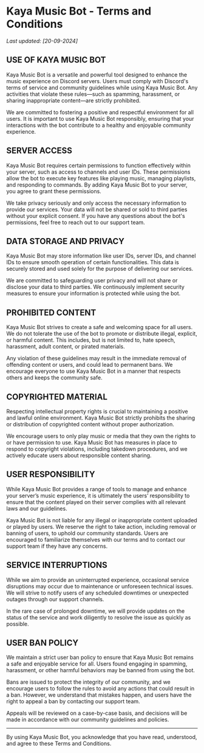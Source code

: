 # Kaya Music Bot - Terms and Conditions

_Last updated: [20-09-2024]_

## USE OF KAYA MUSIC BOT
Kaya Music Bot is a versatile and powerful tool designed to enhance the music experience on Discord servers. Users must comply with Discord's terms of service and community guidelines while using Kaya Music Bot. Any activities that violate these rules—such as spamming, harassment, or sharing inappropriate content—are strictly prohibited.

We are committed to fostering a positive and respectful environment for all users. It is important to use Kaya Music Bot responsibly, ensuring that your interactions with the bot contribute to a healthy and enjoyable community experience.

## SERVER ACCESS
Kaya Music Bot requires certain permissions to function effectively within your server, such as access to channels and user IDs. These permissions allow the bot to execute key features like playing music, managing playlists, and responding to commands. By adding Kaya Music Bot to your server, you agree to grant these permissions.

We take privacy seriously and only access the necessary information to provide our services. Your data will not be shared or sold to third parties without your explicit consent. If you have any questions about the bot's permissions, feel free to reach out to our support team.

## DATA STORAGE AND PRIVACY
Kaya Music Bot may store information like user IDs, server IDs, and channel IDs to ensure smooth operation of certain functionalities. This data is securely stored and used solely for the purpose of delivering our services.

We are committed to safeguarding user privacy and will not share or disclose your data to third parties. We continuously implement security measures to ensure your information is protected while using the bot.

## PROHIBITED CONTENT
Kaya Music Bot strives to create a safe and welcoming space for all users. We do not tolerate the use of the bot to promote or distribute illegal, explicit, or harmful content. This includes, but is not limited to, hate speech, harassment, adult content, or pirated materials.

Any violation of these guidelines may result in the immediate removal of offending content or users, and could lead to permanent bans. We encourage everyone to use Kaya Music Bot in a manner that respects others and keeps the community safe.

## COPYRIGHTED MATERIAL
Respecting intellectual property rights is crucial to maintaining a positive and lawful online environment. Kaya Music Bot strictly prohibits the sharing or distribution of copyrighted content without proper authorization. 

We encourage users to only play music or media that they own the rights to or have permission to use. Kaya Music Bot has measures in place to respond to copyright violations, including takedown procedures, and we actively educate users about responsible content sharing.

## USER RESPONSIBILITY
While Kaya Music Bot provides a range of tools to manage and enhance your server’s music experience, it is ultimately the users’ responsibility to ensure that the content played on their server complies with all relevant laws and our guidelines.

Kaya Music Bot is not liable for any illegal or inappropriate content uploaded or played by users. We reserve the right to take action, including removal or banning of users, to uphold our community standards. Users are encouraged to familiarize themselves with our terms and to contact our support team if they have any concerns.

## SERVICE INTERRUPTIONS
While we aim to provide an uninterrupted experience, occasional service disruptions may occur due to maintenance or unforeseen technical issues. We will strive to notify users of any scheduled downtimes or unexpected outages through our support channels.

In the rare case of prolonged downtime, we will provide updates on the status of the service and work diligently to resolve the issue as quickly as possible.

## USER BAN POLICY
We maintain a strict user ban policy to ensure that Kaya Music Bot remains a safe and enjoyable service for all. Users found engaging in spamming, harassment, or other harmful behaviors may be banned from using the bot.

Bans are issued to protect the integrity of our community, and we encourage users to follow the rules to avoid any actions that could result in a ban. However, we understand that mistakes happen, and users have the right to appeal a ban by contacting our support team.

Appeals will be reviewed on a case-by-case basis, and decisions will be made in accordance with our community guidelines and policies.

---

By using Kaya Music Bot, you acknowledge that you have read, understood, and agree to these Terms and Conditions.
